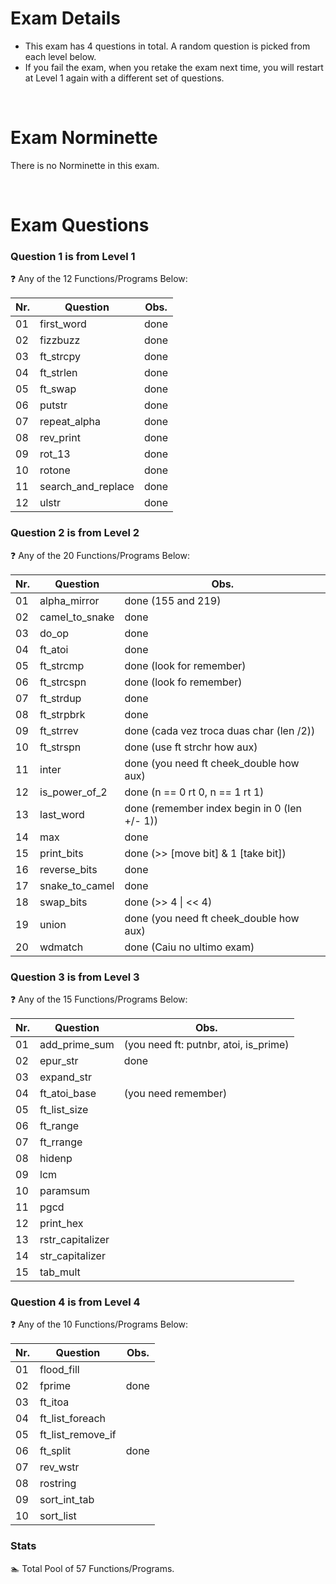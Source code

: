 # Exam Details

- This exam has 4 questions in total. A random question is picked from each level below.
- If you fail the exam, when you retake the exam next time, you will restart at Level 1 again with a different set of questions.

<br>

# Exam Norminette

There is no Norminette in this exam.

<br>

# Exam Questions

### Question 1 is from Level 1
:question: Any of the 12 Functions/Programs Below:

Nr. |Question | Obs.
----|---------|:-----:
01  |first_word| done
02  |fizzbuzz | done
03  |ft_strcpy | done
04  |ft_strlen | done
05  |ft_swap | done
06  |putstr | done
07  |repeat_alpha | done
08  |rev_print | done
09  |rot_13 | done
10  |rotone | done
11  |search_and_replace | done
12  |ulstr | done

### Question 2 is from Level 2
:question: Any of the 20 Functions/Programs Below:

Nr. |Question | Obs.
----|---------|-----
01  |alpha_mirror   | done (155 and 219)
02  |camel_to_snake | done
03  |do_op          | done
04  |ft_atoi        | done
05  |ft_strcmp      | done (look for remember)
06  |ft_strcspn     | done (look fo remember)
07  |ft_strdup      | done
08  |ft_strpbrk     | done
09  |ft_strrev      | done (cada vez troca duas char (len /2))
10  |ft_strspn      | done (use ft strchr how aux)
11  |inter          | done (you need ft cheek_double how aux)
12  |is_power_of_2  | done (n == 0 rt 0, n == 1 rt 1)
13  |last_word      | done (remember index begin in 0 (len +/- 1))
14  |max            | done
15  |print_bits     | done (\>> [move bit] & 1 [take bit])
16  |reverse_bits   | done
17  |snake_to_camel | done
18  |swap_bits      | done (\>> 4 \| \<< 4)
19  |union          | done (you need ft cheek_double how aux)
20  |wdmatch        | done (Caiu no ultimo exam)

### Question 3 is from Level 3
:question: Any of the 15 Functions/Programs Below:

Nr. |Question | Obs.
----|---------|-----
01  |add_prime_sum| (you need ft: putnbr, atoi, is_prime)
02  |epur_str     | done
03  |expand_str   |
04  |ft_atoi_base | (you need remember)
05  |ft_list_size |
06  |ft_range     |
07  |ft_rrange    |
08  |hidenp       |
09  |lcm          |
10  |paramsum     |
11  |pgcd         |
12  |print_hex    |
13  |rstr_capitalizer |
14  |str_capitalizer |
15  |tab_mult     |

### Question 4 is from Level 4
:question: Any of the 10 Functions/Programs Below:

Nr. |Question | Obs.
----|---------|-----
01  |flood_fill |
02  |fprime | done
03  |ft_itoa
04  |ft_list_foreach
05  |ft_list_remove_if
06  |ft_split | done
07  |rev_wstr
08  |rostring
09  |sort_int_tab
10  |sort_list

### Stats
:swimmer: Total Pool of 57 Functions/Programs.
